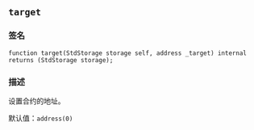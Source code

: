 ## `target`

### 签名

```solidity
function target(StdStorage storage self, address _target) internal returns (StdStorage storage);
```

### 描述

设置合约的地址。

默认值：`address(0)`